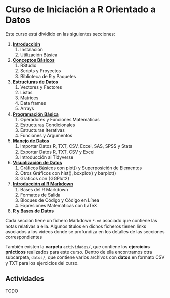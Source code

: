 # Curso de Iniciación a R Orientado a Datos
Este curso está dividido en las siguientes secciones:
1. [**Introducción**](1_introducción.md)
   1. Instalación
   2. Utilización Básica
2. [**Conceptos Básicos**](2_conceptos_básicos.md)
   1. RStudio
   2. Scripts y Proyectos
   3. Biblioteca de R y Paquetes
3. [**Estructuras de Datos**](3_estructuras_de_datos.md)
   1. Vectores y Factores
   2. Listas
   3. Matrices
   4. Data frames
   5. Arrays
4. [**Programación Básica**](4_programación_básica.md)
   1. Operadores y Funciones Matemáticas
   1. Estructuras Condicionales
   2. Estructuras Iterativas
   3. Funciones y Argumentos
5. [**Manejo de Datos**](5_manejo_de_datos.md)
   1. Importar Datos R, TXT, CSV, Excel, SAS, SPSS y Stata
   2. Exportar Datos R, TXT, CSV y Excel
   3. Introducción al Tidyverse
6. [**Visualización de Datos**](6_visualización_de_datos.md)
   1. Gráficos Básicos con plot() y Superposición de Elementos
   2. Otros Gráficos con hist(), boxplot() y barplot()
   3. Gŕaficos con {GGPlot2}
7. [**Introducción al R Markdown**](7_r_markdown.md)
   1. Bases del R Markdown
   2. Formatos de Salida
   3. Bloques de Código y Código en Línea
   4. Expresiones Matemáticas con LaTeX
8. [**R y Bases de Datos**](8_bases_de_datos.md)

Cada sección tiene un fichero Markdown `*.md` asociado que contiene las notas relativas a ella. Algunos títulos en dichos ficheros tienen links asociados a los vídeos donde se profundiza en los detalles de las secciones correspondientes

También existen la **carpeta** `actividades/`, que contiene los **ejercicios prácticos** realizados para este curso. Dentro de ella encontramos otra subcarpeta, `datos/`, que contiene varios archivos con **datos** en formato CSV y TXT para los ejercicios del curso.

## Actividades
TODO
